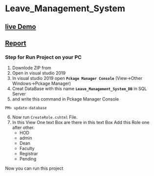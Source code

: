 # Leave_Management_System
##  [live Demo](https://leavebalancesystem.azurewebsites.net/)
##  [Report](https://drive.google.com/file/d/171VrwrI2GUw7jwQWD80pV_1zgaPwZbo2/view?usp=drive_open)

### Step for Run Project on your PC

  1) Downlode ZIP from
  2) Open in visual studio 2019
  3) In visual studio 2019 open **`Pckage Manager Console`** (View->Other Windows->Pckage Manager)
  4) Creat DataBase with this name **`Leave_Management_System_DB`** in SQL Server 
  5) and write this command in Pckage Manager Console
  
  ```
  PM> update-database
  ```
  
  6) Now run `CreateRole.cshtml` File.
  7) In this View One text Box are there in this text Box Add this Role one after other.
      - HOD
      - admin
      - Dean
      - Faculty
      - Registrar
      - Pending
   

  Now you can run this project 
